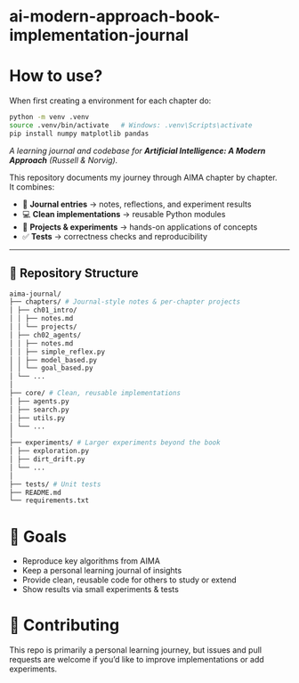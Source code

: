 # ai-modern-approach-book-implementation-journal

# How to use?
When first creating a environment for each chapter do: 
 ```bash
python -m venv .venv
source .venv/bin/activate   # Windows: .venv\Scripts\activate
pip install numpy matplotlib pandas
 ```

 
*A learning journal and codebase for **Artificial Intelligence: A Modern Approach** (Russell & Norvig).*

This repository documents my journey through AIMA chapter by chapter.  
It combines:

- 📖 **Journal entries** → notes, reflections, and experiment results  
- 💻 **Clean implementations** → reusable Python modules  
- 🧪 **Projects & experiments** → hands-on applications of concepts  
- ✅ **Tests** → correctness checks and reproducibility  

---

## 📂 Repository Structure

 ```bash
aima-journal/
├── chapters/ # Journal-style notes & per-chapter projects
│ ├── ch01_intro/
│ │ ├── notes.md
│ │ └── projects/
│ ├── ch02_agents/
│ │ ├── notes.md
│ │ ├── simple_reflex.py
│ │ ├── model_based.py
│ │ └── goal_based.py
│ └── ...
│
├── core/ # Clean, reusable implementations
│ ├── agents.py
│ ├── search.py
│ ├── utils.py
│ └── ...
│
├── experiments/ # Larger experiments beyond the book
│ ├── exploration.py
│ ├── dirt_drift.py
│ └── ...
│
├── tests/ # Unit tests
├── README.md
└── requirements.txt

 ```
# 📖 Goals
- Reproduce key algorithms from AIMA
- Keep a personal learning journal of insights
- Provide clean, reusable code for others to study or extend
- Show results via small experiments & tests

# 🤝 Contributing
This repo is primarily a personal learning journey, but issues and pull requests are welcome if you’d like to improve implementations or add experiments.

